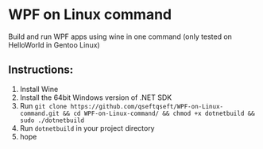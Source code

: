 # WPF on Linux command
Build and run WPF apps using wine in one command (only tested on HelloWorld in Gentoo Linux)

## Instructions:
  1. Install Wine
  2. Install the 64bit Windows version of .NET SDK
  3. Run ```git clone https://github.com/qseftqseft/WPF-on-Linux-command.git && cd WPF-on-Linux-command/ && chmod +x dotnetbuild && sudo ./dotnetbuild```
  5. Run ```dotnetbuild``` in your project directory
  6. hope
